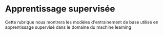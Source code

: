 # Apprentissage supervisée
Cette rubrique nous montrera les modèles d'entrainement de base utilisé en apprentissage supervisé dans le domaine du machine learning
